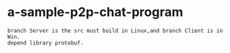 # a-sample-p2p-chat-program
    branch Server is the src must build in Linux,and branch Client is in Win.
    depend library protobuf.
